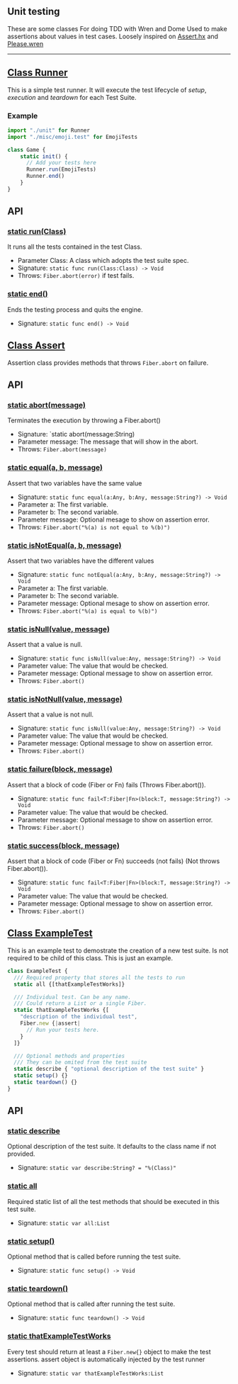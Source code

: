 <!-- file: src/test/unit.wren -->
<!-- documentation automatically generated using domepunk/tools/doc -->
## Unit testing

These are some classes
For doing TDD with Wren and Dome
Used to make assertions about values in test cases.
Loosely inspired on [Assert.hx](https://github.com/massiveinteractive/MassiveUnit/blob/master/src/massive/munit/Assert.hx)
and [Please.wren](https://github.com/EvanHahn/wren-please/blob/master/please.wren)

---

## [Class Runner](https://github.com/ninjascl/domepunk/blob/main/src/test/unit.wren#L35)


This is a simple test runner. It will execute the test lifecycle
of _setup_, _execution_ and _teardown_ for each Test Suite.

### Example
```js
import "./unit" for Runner
import "./misc/emoji.test" for EmojiTests

class Game {
    static init() {
      // Add your tests here
      Runner.run(EmojiTests)
      Runner.end()
    }
}
```

## API

### [static run(Class)](https://github.com/ninjascl/domepunk/blob/main/src/test/unit.wren#L42)


It runs all the tests contained in the test Class.
- Parameter Class: A class which adopts the test suite spec.
- Signature: `static func run(Class:Class) -> Void`
- Throws: `Fiber.abort(error)` if test fails.

### [static end()](https://github.com/ninjascl/domepunk/blob/main/src/test/unit.wren#L54)


Ends the testing process and quits the engine.
- Signature: `static func end() -> Void`

## [Class Assert](https://github.com/ninjascl/domepunk/blob/main/src/test/unit.wren#L98)


Assertion class provides methods that throws `Fiber.abort` on failure.

## API

### [static abort(message)](https://github.com/ninjascl/domepunk/blob/main/src/test/unit.wren#L112)


Terminates the execution by throwing a Fiber.abort()
- Signature: `static abort(message:String)
- Parameter message: The message that will show in the abort.
- Throws: `Fiber.abort(message)`

### [static equal(a, b, message)](https://github.com/ninjascl/domepunk/blob/main/src/test/unit.wren#L124)


Assert that two variables have the same value
- Signature: `static func equal(a:Any, b:Any, message:String?) -> Void`
- Parameter a: The first variable.
- Parameter b: The second variable.
- Parameter message: Optional mesage to show on assertion error.
- Throws: `Fiber.abort("%(a) is not equal to %(b)")`

### [static isNotEqual(a, b, message)](https://github.com/ninjascl/domepunk/blob/main/src/test/unit.wren#L143)


Assert that two variables have the different values
- Signature: `static func notEqual(a:Any, b:Any, message:String?) -> Void`
- Parameter a: The first variable.
- Parameter b: The second variable.
- Parameter message: Optional mesage to show on assertion error.
- Throws: `Fiber.abort("%(a) is equal to %(b)")`

### [static isNull(value, message)](https://github.com/ninjascl/domepunk/blob/main/src/test/unit.wren#L163)


Assert that a value is null.
- Signature: `static func isNull(value:Any, message:String?) -> Void`
- Parameter value: The value that would be checked.
- Parameter message: Optional message to show on assertion error.
- Throws: `Fiber.abort()`

### [static isNotNull(value, message)](https://github.com/ninjascl/domepunk/blob/main/src/test/unit.wren#L178)


Assert that a value is not null.
- Signature: `static func isNull(value:Any, message:String?) -> Void`
- Parameter value: The value that would be checked.
- Parameter message: Optional message to show on assertion error.
- Throws: `Fiber.abort()`

### [static failure(block, message)](https://github.com/ninjascl/domepunk/blob/main/src/test/unit.wren#L195)


Assert that a block of code (Fiber or Fn) fails (Throws Fiber.abort()).
- Signature: `static func fail<T:Fiber|Fn>(block:T, message:String?) -> Void`
- Parameter value: The value that would be checked.
- Parameter message: Optional message to show on assertion error.
- Throws: `Fiber.abort()`

### [static success(block, message)](https://github.com/ninjascl/domepunk/blob/main/src/test/unit.wren#L212)


Assert that a block of code (Fiber or Fn) succeeds (not fails) (Not throws Fiber.abort()).
- Signature: `static func fail<T:Fiber|Fn>(block:T, message:String?) -> Void`
- Parameter value: The value that would be checked.
- Parameter message: Optional message to show on assertion error.
- Throws: `Fiber.abort()`

## [Class ExampleTest](https://github.com/ninjascl/domepunk/blob/main/src/test/unit.wren#L594)


This is an example test to demostrate the creation of a new test suite.
Is not required to be child of this class. This is just an example.
```js
class ExampleTest {
  /// Required property that stores all the tests to run
  static all {[thatExampleTestWorks]}

  /// Individual test. Can be any name.
  /// Could return a List or a single Fiber.
  static thatExampleTestWorks {[
    "description of the individual test",
    Fiber.new {|assert|
      // Run your tests here.
    }
  ]}

  /// Optional methods and properties
  /// They can be omited from the test suite
  static describe { "optional description of the test suite" }
  static setup() {}
  static teardown() {}
}
```

## API

### [static describe](https://github.com/ninjascl/domepunk/blob/main/src/test/unit.wren#L600)


Optional description of the test suite.
It defaults to the class name if not provided.
- Signature: `static var describe:String? = "%(Class)"`

### [static all](https://github.com/ninjascl/domepunk/blob/main/src/test/unit.wren#L607)


Required static list of all the test methods that should be
executed in this test suite.
- Signature: `static var all:List`

### [static setup()](https://github.com/ninjascl/domepunk/blob/main/src/test/unit.wren#L613)


Optional method that is called before running the test suite.
- Signature: `static func setup() -> Void`

### [static teardown()](https://github.com/ninjascl/domepunk/blob/main/src/test/unit.wren#L619)


Optional method that is called after running the test suite.
- Signature: `static func teardown() -> Void`

### [static thatExampleTestWorks](https://github.com/ninjascl/domepunk/blob/main/src/test/unit.wren#L628)


Every test should return at least a `Fiber.new{}` object
to make the test assertions.
assert object is automatically injected
by the test runner
- Signature: `static var thatExampleTestWorks:List`
